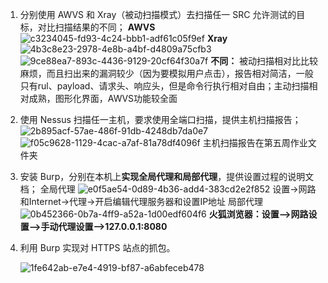 1. 分别使用 AWVS 和 Xray（被动扫描模式）去扫描任一 SRC 允许测试的目标，对比扫描结果的不同；
   **AWVS**![c3234045-fd93-4c24-bbb1-adf61c05f9ef](file:///C:/Users/m1521/Pictures/Typedown/c3234045-fd93-4c24-bbb1-adf61c05f9ef.png)
   **Xray**
      ![4b3c8e23-2978-4e8b-a4bf-d4809a75cfb3](file:///C:/Users/m1521/Pictures/Typedown/4b3c8e23-2978-4e8b-a4bf-d4809a75cfb3.png)
   ![9ce88ea7-893c-4436-9129-20cf64f30a7f](file:///C:/Users/m1521/Pictures/Typedown/9ce88ea7-893c-4436-9129-20cf64f30a7f.png)
   **不同：** 被动扫描相对比比较麻烦，而且扫出来的漏洞较少（因为要模拟用户点击），报告相对简洁，一般只有rul、payload、请求头、响应头，但是命令行执行相对自由；主动扫描相对成熟，图形化界面，AWVS功能较全面

2. 使用 Nessus 扫描任一主机，要求使用全端口扫描，提供主机扫描报告；
   ![2b895acf-57ae-486f-91db-4248db7da0e7](file:///C:/Users/m1521/Pictures/Typedown/2b895acf-57ae-486f-91db-4248db7da0e7.png)
   ![f05c9628-1129-4cac-a7af-81a78df4096f](file:///C:/Users/m1521/Pictures/Typedown/f05c9628-1129-4cac-a7af-81a78df4096f.png)
   主机扫描报告在第五周作业文件夹

3. 安装 Burp，分别在本机上**实现全局代理和局部代理**，提供设置过程的说明文档；
   全局代理
   ![e0f5ae54-0d89-4b36-add4-383cd2e2f852](file:///C:/Users/m1521/Pictures/Typedown/e0f5ae54-0d89-4b36-add4-383cd2e2f852.png)
   设置→网路和Internet→代理→开启编辑代理服务器和设置IP地址
   局部代理
   ![0b452366-0b7a-4ff9-a52a-1d00edf604f6](file:///C:/Users/m1521/Pictures/Typedown/0b452366-0b7a-4ff9-a52a-1d00edf604f6.png)
   **火狐浏览器：设置-->网路设置-->手动代理设置-->127.0.0.1:8080**

4. 利用 Burp 实现对 HTTPS 站点的抓包。
   
   ![1fe642ab-e7e4-4919-bf87-a6abfeceb478](file:///C:/Users/m1521/Pictures/Typedown/1fe642ab-e7e4-4919-bf87-a6abfeceb478.png)


